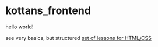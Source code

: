 # kottans_frontend
hello world!

see very basics, but structured [set of lessons for HTML/CSS](https://github.com/imtom4/pasta/tree/master/html/html.md) 
